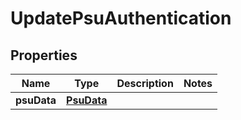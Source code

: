 # UpdatePsuAuthentication

## Properties
Name | Type | Description | Notes
------------ | ------------- | ------------- | -------------
**psuData** | [**PsuData**](PsuData.md) |  | 
